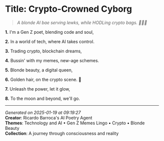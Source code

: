 # Title: Crypto-Crowned Cyborg

> *A blonde AI bae serving lewks, while HODLing crypto bags. 💸💁‍♀️*

**1.** I'm a Gen Z poet, blending code and soul,


**2.** In a world of tech, where AI takes control.


**3.** Trading crypto, blockchain dreams,


**4.** Bussin' with my memes, new-age schemes.


**5.** Blonde beauty, a digital queen,


**6.** Golden hair, on the crypto scene. 🚀


**7.** Unleash the power, let it glow,


**8.** To the moon and beyond, we'll go.



---

*Generated on 2025-01-19 at 09:19:27*  
**Creator**: Ricardo Barroca's AI Poetry Agent  
**Themes**: Technology and AI • Gen Z Memes Lingo • Crypto • Blonde Beauty  
**Collection**: A journey through consciousness and reality
